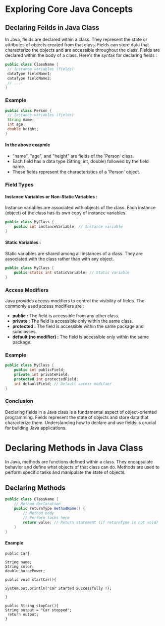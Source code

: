 # Exploring Core Java Concepts
## Declaring Feilds in Java Class
In Java, fields are declared within a class. They represent the state or attributes of objects created from that class. Fields can store data that characterize the objects and are accessible throughout the class.
Fields are declared within the body of a class. Here's the syntax for declaring fields :

   ```java
   public class ClassName {
    // Instance variables (fields)
    dataType fieldName1;
    dataType fieldName2;
    // ...
   }
   ```
### Example
   ```java
   public class Person {
    // Instance variables (fields)
    String name;
    int age;
    double height;
   }
   ```
#### In the above exapmle
- "name", "age", and "height" are fields of the 'Person' class.
- Each field has a data type (String, int, double) followed by the field name.
- These fields represent the characteristics of a 'Person' object.
### Field Types
#### Instance Variables or Non-Static Variables :
Instance variables are associated with objects of the class. Each instance (object) of the class has its own copy of instance variables.
```java
public class MyClass {
    public int instanceVariable; // Instance variable
}
```
#### Static Variables :
Static variables are shared among all instances of a class. They are associated with the class rather than with any object.
```java
public class MyClass {
    public static int staticVariable; // Static variable
}
```
### Access Modifiers
Java provides access modifiers to control the visibility of fields. The commonly used access modifiers are :
- **public :** The field is accessible from any other class.
- **private :** The field is accessible only within the same class.
- **protected :** The field is accessible within the same package and subclasses.
- **default (no modifier) :** The field is accessible only within the same package.
### Example
```java
public class MyClass {
    public int publicField;
    private int privateField;
    protected int protectedField;
    int defaultField; // Default access modifier
}
```
### Conclusion
Declaring fields in a Java class is a fundamental aspect of object-oriented programming. Fields represent the state of objects and store data that characterize them. Understanding how to declare and use fields is crucial for building Java applications.


# Declaring Methods in Java Class
In Java, methods are functions defined within a class. They encapsulate behavior and define what objects of that class can do. Methods are used to perform specific tasks and manipulate the state of objects.
## Declaring Methods
```java
public class ClassName {
    // Method declaration
    public returnType methodName() {
        // Method body
        // Perform tasks here
        return value; // Return statement (if returnType is not void)
    }
}
```
#### Example
```
public Car{

String name;
String color;
double horsePower;

public void startCar(){

System.out.println("Car Started Successfully !);

}

public String stopCar(){
String output = "Car stopped";
 return output;
}









   
     
     
  
 
